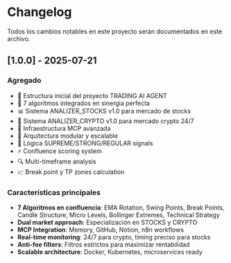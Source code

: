 # Changelog

Todos los cambios notables en este proyecto serán documentados en este archivo.

## [1.0.0] - 2025-07-21

### Agregado
- 🚀 Estructura inicial del proyecto TRADING AI AGENT
- 🧠 7 algoritmos integrados en sinergia perfecta
- 📊 Sistema ANALIZER_STOCKS v1.0 para mercado de stocks
- 💎 Sistema ANALIZER_CRYPTO v1.0 para mercado crypto 24/7
- 🔧 Infraestructura MCP avanzada
- 📁 Arquitectura modular y escalable
- 🎯 Lógica SUPREME/STRONG/REGULAR signals
- ⚡ Confluence scoring system
- 🔍 Multi-timeframe analysis
- 📈 Break point y TP zones calculation

### Características principales
- **7 Algoritmos en confluencia**: EMA Rotation, Swing Points, Break Points, Candle Structure, Micro Levels, Bollinger Extremes, Technical Strategy
- **Dual market approach**: Especialización en STOCKS y CRYPTO
- **MCP Integration**: Memory, GitHub, Notion, n8n workflows
- **Real-time monitoring**: 24/7 para crypto, timing preciso para stocks
- **Anti-fee filters**: Filtros estrictos para maximizar rentabilidad
- **Scalable architecture**: Docker, Kubernetes, microservices ready